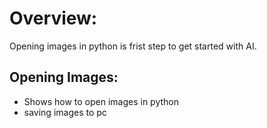 # Overview: 
Opening images in python is frist step to get started with AI.

## Opening Images:
- Shows how to open images in python
- saving images to pc 


